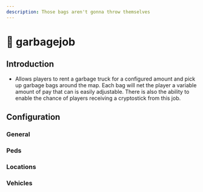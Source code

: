 ```yaml
---
description: Those bags aren't gonna throw themselves
---
```


# 🚛 garbagejob

## Introduction

* Allows players to rent a garbage truck for a configured amount and pick up garbage bags around the map. Each bag will net the player a variable amount of pay that can is easily adjustable. There is also the ability to enable the chance of players receiving a cryptostick from this job.

## Configuration

### General



### Peds



### Locations



### Vehicles

